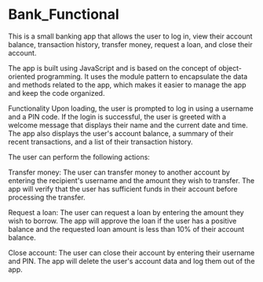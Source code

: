 # Bank_Functional
This is a small banking app that allows the user to log in, view their account balance, transaction history, transfer money, request a loan, and close their account.

The app is built using JavaScript and is based on the concept of object-oriented programming. It uses the module pattern to encapsulate the data and methods related to the app, which makes it easier to manage the app and keep the code organized.

Functionality
Upon loading, the user is prompted to log in using a username and a PIN code. If the login is successful, the user is greeted with a welcome message that displays their name and the current date and time. The app also displays the user's account balance, a summary of their recent transactions, and a list of their transaction history.

The user can perform the following actions:

Transfer money: The user can transfer money to another account by entering the recipient's username and the amount they wish to transfer. The app will verify that the user has sufficient funds in their account before processing the transfer.

Request a loan: The user can request a loan by entering the amount they wish to borrow. The app will approve the loan if the user has a positive balance and the requested loan amount is less than 10% of their account balance.

Close account: The user can close their account by entering their username and PIN. The app will delete the user's account data and log them out of the app.
